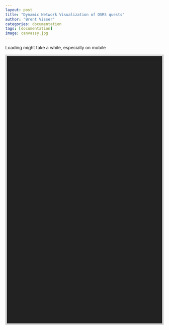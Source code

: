 ```yaml
---
layout: post
title: "Dynamic Network Visualization of OSRS quests"
author: "Brent Visser"
categories: documentation
tags: [documentation]
image: canvassy.jpg
---
```


<head>
<meta http-equiv="content-type" content="text/html; charset=UTF-8">
  <title>Network | Quests of OSRS</title>

  <script type="text/javascript" src="https://bsvisser.github.io/OSRSquests/vis-network.min.js"></script>
  <link href="https://bsvisser.github.io/OSRSquests/vis.css" rel="stylesheet" type="text/css">

  <style type="text/css">
    #mynetwork {
      width: 98%;
      height: 850px;
      border: 5px solid lightgray;
      background: #222222;
    }
  </style>
</head>
<body>
  <p> Loading might take a while, especially on mobile</p>
<div id="mynetwork"><div class="vis-network" style="position: relative; overflow: hidden; touch-action: pan-y; -moz-user-select: none; width: 100%; height: 100%;" tabindex="900"><canvas style="position: relative; touch-action: none; -moz-user-select: none; width: 100%; height: 100%;" width="600" height="400"></canvas></div></div>

<script type="text/javascript">
  // create an array with nodes
        nodes = new vis.DataSet([{"font": {"color": "white"}, "id": "The Great Brain Robbery", "label": "The Great Brain Robbery", "shape": "dot", "title": "The Great Brain Robbery"}, {"font": {"color": "white"}, "id": "Creature of Fenkenstrain", "label": "Creature of Fenkenstrain", "shape": "dot", "title": "Creature of Fenkenstrain"}, {"font": {"color": "white"}, "id": "Cabin Fever", "label": "Cabin Fever", "shape": "dot", "title": "Cabin Fever"}, {"font": {"color": "white"}, "id": "Freeing Pirate Pete", "label": "Freeing Pirate Pete", "shape": "dot", "title": "Freeing Pirate Pete"}, {"font": {"color": "white"}, "id": "Priest in Peril", "label": "Priest in Peril", "shape": "dot", "title": "Priest in Peril"}, {"font": {"color": "white"}, "id": "The Restless Ghost", "label": "The Restless Ghost", "shape": "dot", "title": "The Restless Ghost"}, {"font": {"color": "white"}, "id": "Rum Deal", "label": "Rum Deal", "shape": "dot", "title": "Rum Deal"}, {"font": {"color": "white"}, "id": "Pirate\u0027s Treasure", "label": "Pirate\u0027s Treasure", "shape": "dot", "title": "Pirate\u0027s Treasure"}, {"font": {"color": "white"}, "id": "Zogre Flesh Eaters", "label": "Zogre Flesh Eaters", "shape": "dot", "title": "Zogre Flesh Eaters"}, {"font": {"color": "white"}, "id": "Big Chompy Bird Hunting", "label": "Big Chompy Bird Hunting", "shape": "dot", "title": "Big Chompy Bird Hunting"}, {"font": {"color": "white"}, "id": "Jungle Potion", "label": "Jungle Potion", "shape": "dot", "title": "Jungle Potion"}, {"font": {"color": "white"}, "id": "Fairytale II - Cure a Queen", "label": "Fairytale II - Cure a Queen", "shape": "dot", "title": "Fairytale II - Cure a Queen"}, {"font": {"color": "white"}, "id": "Fairytale I - Growing Pains", "label": "Fairytale I - Growing Pains", "shape": "dot", "title": "Fairytale I - Growing Pains"}, {"font": {"color": "white"}, "id": "Lost City", "label": "Lost City", "shape": "dot", "title": "Lost City"}, {"font": {"color": "white"}, "id": "Nature Spirit", "label": "Nature Spirit", "shape": "dot", "title": "Nature Spirit"}, {"font": {"color": "white"}, "id": "Wanted!", "label": "Wanted!", "shape": "dot", "title": "Wanted!"}, {"font": {"color": "white"}, "id": "Recruitment Drive", "label": "Recruitment Drive", "shape": "dot", "title": "Recruitment Drive"}, {"font": {"color": "white"}, "id": "The Lost Tribe", "label": "The Lost Tribe", "shape": "dot", "title": "The Lost Tribe"}, {"font": {"color": "white"}, "id": "Druidic Ritual", "label": "Druidic Ritual", "shape": "dot", "title": "Druidic Ritual"}, {"font": {"color": "white"}, "id": "Rune Mysteries", "label": "Rune Mysteries", "shape": "dot", "title": "Rune Mysteries"}, {"font": {"color": "white"}, "id": "Black Knight\u0027s Fortress", "label": "Black Knight\u0027s Fortress", "shape": "dot", "title": "Black Knight\u0027s Fortress"}, {"font": {"color": "white"}, "id": "Freeing King Awowogei", "label": "Freeing King Awowogei", "shape": "dot", "title": "Freeing King Awowogei"}, {"font": {"color": "white"}, "id": "Monkey Madness I", "label": "Monkey Madness I", "shape": "dot", "title": "Monkey Madness I"}, {"font": {"color": "white"}, "id": "The Grand Tree", "label": "The Grand Tree", "shape": "dot", "title": "The Grand Tree"}, {"font": {"color": "white"}, "id": "Tree Gnome Village", "label": "Tree Gnome Village", "shape": "dot", "title": "Tree Gnome Village"}, {"font": {"color": "white"}, "id": "A Tail of Two Cats", "label": "A Tail of Two Cats", "shape": "dot", "title": "A Tail of Two Cats"}, {"font": {"color": "white"}, "id": "Icthlarin\u0027s Little Helper", "label": "Icthlarin\u0027s Little Helper", "shape": "dot", "title": "Icthlarin\u0027s Little Helper"}, {"font": {"color": "white"}, "id": "Gertrude\u0027s Cat", "label": "Gertrude\u0027s Cat", "shape": "dot", "title": "Gertrude\u0027s Cat"}, {"font": {"color": "white"}, "id": "Making Friends with My Arm", "label": "Making Friends with My Arm", "shape": "dot", "title": "Making Friends with My Arm"}, {"font": {"color": "white"}, "id": "Swan Song", "label": "Swan Song", "shape": "dot", "title": "Swan Song"}, {"font": {"color": "white"}, "id": "Cold War", "label": "Cold War", "shape": "dot", "title": "Cold War"}, {"font": {"color": "white"}, "id": "Romeo \u0026 Juliet", "label": "Romeo \u0026 Juliet", "shape": "dot", "title": "Romeo \u0026 Juliet"}, {"font": {"color": "white"}, "id": "My Arm\u0027s Big Adventure", "label": "My Arm\u0027s Big Adventure", "shape": "dot", "title": "My Arm\u0027s Big Adventure"}, {"font": {"color": "white"}, "id": "One Small Favour", "label": "One Small Favour", "shape": "dot", "title": "One Small Favour"}, {"font": {"color": "white"}, "id": "Garden of Tranquillity", "label": "Garden of Tranquillity", "shape": "dot", "title": "Garden of Tranquillity"}, {"font": {"color": "white"}, "id": "The Feud", "label": "The Feud", "shape": "dot", "title": "The Feud"}, {"font": {"color": "white"}, "id": "Eadgar\u0027s Ruse", "label": "Eadgar\u0027s Ruse", "shape": "dot", "title": "Eadgar\u0027s Ruse"}, {"font": {"color": "white"}, "id": "Shilo Village", "label": "Shilo Village", "shape": "dot", "title": "Shilo Village"}, {"font": {"color": "white"}, "id": "Troll Stronghold", "label": "Troll Stronghold", "shape": "dot", "title": "Troll Stronghold"}, {"font": {"color": "white"}, "id": "Death Plateau", "label": "Death Plateau", "shape": "dot", "title": "Death Plateau"}, {"font": {"color": "white"}, "id": "A Taste of Hope", "label": "A Taste of Hope", "shape": "dot", "title": "A Taste of Hope"}, {"font": {"color": "white"}, "id": "Darkness of Hallowvale", "label": "Darkness of Hallowvale", "shape": "dot", "title": "Darkness of Hallowvale"}, {"font": {"color": "white"}, "id": "In Aid of the Myreque", "label": "In Aid of the Myreque", "shape": "dot", "title": "In Aid of the Myreque"}, {"font": {"color": "white"}, "id": "In Search of the Myreque", "label": "In Search of the Myreque", "shape": "dot", "title": "In Search of the Myreque"}, {"font": {"color": "white"}, "id": "Monkey Madness II", "label": "Monkey Madness II", "shape": "dot", "title": "Monkey Madness II"}, {"font": {"color": "white"}, "id": "The Eyes of Glouphrie", "label": "The Eyes of Glouphrie", "shape": "dot", "title": "The Eyes of Glouphrie"}, {"font": {"color": "white"}, "id": "Watchtower", "label": "Watchtower", "shape": "dot", "title": "Watchtower"}, {"font": {"color": "white"}, "id": "Tale of the Righteous", "label": "Tale of the Righteous", "shape": "dot", "title": "Tale of the Righteous"}, {"font": {"color": "white"}, "id": "Client of Kourend", "label": "Client of Kourend", "shape": "dot", "title": "Client of Kourend"}, {"font": {"color": "white"}, "id": "Holy Grail", "label": "Holy Grail", "shape": "dot", "title": "Holy Grail"}, {"font": {"color": "white"}, "id": "Merlin\u0027s Crystal", "label": "Merlin\u0027s Crystal", "shape": "dot", "title": "Merlin\u0027s Crystal"}, {"font": {"color": "white"}, "id": "Dragon Slayer II", "label": "Dragon Slayer II", "shape": "dot", "title": "Dragon Slayer II"}, {"font": {"color": "white"}, "id": "Dream Mentor", "label": "Dream Mentor", "shape": "dot", "title": "Dream Mentor"}, {"font": {"color": "white"}, "id": "Animal Magnetism", "label": "Animal Magnetism", "shape": "dot", "title": "Animal Magnetism"}, {"font": {"color": "white"}, "id": "Ghosts Ahoy", "label": "Ghosts Ahoy", "shape": "dot", "title": "Ghosts Ahoy"}, {"font": {"color": "white"}, "id": "Bone Voyage", "label": "Bone Voyage", "shape": "dot", "title": "Bone Voyage"}, {"font": {"color": "white"}, "id": "Legends\u0027 Quest", "label": "Legends\u0027 Quest", "shape": "dot", "title": "Legends\u0027 Quest"}, {"font": {"color": "white"}, "id": "Lunar Diplomacy", "label": "Lunar Diplomacy", "shape": "dot", "title": "Lunar Diplomacy"}, {"font": {"color": "white"}, "id": "Ernest the Chicken", "label": "Ernest the Chicken", "shape": "dot", "title": "Ernest the Chicken"}, {"font": {"color": "white"}, "id": "The Dig Site", "label": "The Dig Site", "shape": "dot", "title": "The Dig Site"}, {"font": {"color": "white"}, "id": "Family Crest", "label": "Family Crest", "shape": "dot", "title": "Family Crest"}, {"font": {"color": "white"}, "id": "Underground Pass", "label": "Underground Pass", "shape": "dot", "title": "Underground Pass"}, {"font": {"color": "white"}, "id": "Waterfall Quest", "label": "Waterfall Quest", "shape": "dot", "title": "Waterfall Quest"}, {"font": {"color": "white"}, "id": "Heroes\u0027 Quest", "label": "Heroes\u0027 Quest", "shape": "dot", "title": "Heroes\u0027 Quest"}, {"font": {"color": "white"}, "id": "The Fremennik Trials", "label": "The Fremennik Trials", "shape": "dot", "title": "The Fremennik Trials"}, {"font": {"color": "white"}, "id": "Biohazard", "label": "Biohazard", "shape": "dot", "title": "Biohazard"}, {"font": {"color": "white"}, "id": "Shield of Arrav", "label": "Shield of Arrav", "shape": "dot", "title": "Shield of Arrav"}, {"font": {"color": "white"}, "id": "Dragon Slayer", "label": "Dragon Slayer", "shape": "dot", "title": "Dragon Slayer"}, {"font": {"color": "white"}, "id": "Plague City", "label": "Plague City", "shape": "dot", "title": "Plague City"}, {"font": {"color": "white"}, "id": "Desert Treasure", "label": "Desert Treasure", "shape": "dot", "title": "Desert Treasure"}, {"font": {"color": "white"}, "id": "Temple of Ikov", "label": "Temple of Ikov", "shape": "dot", "title": "Temple of Ikov"}, {"font": {"color": "white"}, "id": "The Tourist Trap", "label": "The Tourist Trap", "shape": "dot", "title": "The Tourist Trap"}, {"font": {"color": "white"}, "id": "Regicide", "label": "Regicide", "shape": "dot", "title": "Regicide"}, {"font": {"color": "white"}, "id": "Mourning\u0027s Ends Part II", "label": "Mourning\u0027s Ends Part II", "shape": "dot", "title": "Mourning\u0027s Ends Part II"}, {"font": {"color": "white"}, "id": "Mourning\u0027s Ends Part I", "label": "Mourning\u0027s Ends Part I", "shape": "dot", "title": "Mourning\u0027s Ends Part I"}, {"font": {"color": "white"}, "id": "Tai Bwo Wannai Trio", "label": "Tai Bwo Wannai Trio", "shape": "dot", "title": "Tai Bwo Wannai Trio"}, {"font": {"color": "white"}, "id": "Making History", "label": "Making History", "shape": "dot", "title": "Making History"}, {"font": {"color": "white"}, "id": "Olaf\u0027s Quest", "label": "Olaf\u0027s Quest", "shape": "dot", "title": "Olaf\u0027s Quest"}, {"font": {"color": "white"}, "id": "Another Cook\u0027s Quest", "label": "Another Cook\u0027s Quest", "shape": "dot", "title": "Another Cook\u0027s Quest"}, {"font": {"color": "white"}, "id": "Cook\u0027s Assistant", "label": "Cook\u0027s Assistant", "shape": "dot", "title": "Cook\u0027s Assistant"}, {"font": {"color": "white"}, "id": "Between a Rock...", "label": "Between a Rock...", "shape": "dot", "title": "Between a Rock..."}, {"font": {"color": "white"}, "id": "Dwarf Cannon", "label": "Dwarf Cannon", "shape": "dot", "title": "Dwarf Cannon"}, {"font": {"color": "white"}, "id": "Fishing Contest", "label": "Fishing Contest", "shape": "dot", "title": "Fishing Contest"}, {"font": {"color": "white"}, "id": "The Ascent of Arceuus", "label": "The Ascent of Arceuus", "shape": "dot", "title": "The Ascent of Arceuus"}, {"font": {"color": "white"}, "id": "What Lies Below", "label": "What Lies Below", "shape": "dot", "title": "What Lies Below"}, {"font": {"color": "white"}, "id": "Another Slice of H.A.M.", "label": "Another Slice of H.A.M.", "shape": "dot", "title": "Another Slice of H.A.M."}, {"font": {"color": "white"}, "id": "Death to the Dorgeshuun", "label": "Death to the Dorgeshuun", "shape": "dot", "title": "Death to the Dorgeshuun"}, {"font": {"color": "white"}, "id": "The Giant Dwarf", "label": "The Giant Dwarf", "shape": "dot", "title": "The Giant Dwarf"}, {"font": {"color": "white"}, "id": "Shadow of the Storm", "label": "Shadow of the Storm", "shape": "dot", "title": "Shadow of the Storm"}, {"font": {"color": "white"}, "id": "Demon Slayer", "label": "Demon Slayer", "shape": "dot", "title": "Demon Slayer"}, {"font": {"color": "white"}, "id": "The Golem", "label": "The Golem", "shape": "dot", "title": "The Golem"}, {"font": {"color": "white"}, "id": "Elemental Workshop II", "label": "Elemental Workshop II", "shape": "dot", "title": "Elemental Workshop II"}, {"font": {"color": "white"}, "id": "Elemental Workshop I", "label": "Elemental Workshop I", "shape": "dot", "title": "Elemental Workshop I"}, {"font": {"color": "white"}, "id": "Throne of Miscellania", "label": "Throne of Miscellania", "shape": "dot", "title": "Throne of Miscellania"}, {"font": {"color": "white"}, "id": "The Depths of Despair", "label": "The Depths of Despair", "shape": "dot", "title": "The Depths of Despair"}, {"font": {"color": "white"}, "id": "Ratcatchers", "label": "Ratcatchers", "shape": "dot", "title": "Ratcatchers"}, {"font": {"color": "white"}, "id": "Contact!", "label": "Contact!", "shape": "dot", "title": "Contact!"}, {"font": {"color": "white"}, "id": "Prince Ali Rescue", "label": "Prince Ali Rescue", "shape": "dot", "title": "Prince Ali Rescue"}, {"font": {"color": "white"}, "id": "Recipe for Disaster", "label": "Recipe for Disaster", "shape": "dot", "title": "Recipe for Disaster"}, {"font": {"color": "white"}, "id": "Goblin Diplomacy", "label": "Goblin Diplomacy", "shape": "dot", "title": "Goblin Diplomacy"}, {"font": {"color": "white"}, "id": "Murder Mystery", "label": "Murder Mystery", "shape": "dot", "title": "Murder Mystery"}, {"font": {"color": "white"}, "id": "Horror from the Deep", "label": "Horror from the Deep", "shape": "dot", "title": "Horror from the Deep"}, {"font": {"color": "white"}, "id": "Witch\u0027s House", "label": "Witch\u0027s House", "shape": "dot", "title": "Witch\u0027s House"}, {"font": {"color": "white"}, "id": "Freeing the Goblin generals", "label": "Freeing the Goblin generals", "shape": "dot", "title": "Freeing the Goblin generals"}, {"font": {"color": "white"}, "id": "Freeing the Mountain dwarf", "label": "Freeing the Mountain dwarf", "shape": "dot", "title": "Freeing the Mountain dwarf"}, {"font": {"color": "white"}, "id": "Freeing Evil Dave", "label": "Freeing Evil Dave", "shape": "dot", "title": "Freeing Evil Dave"}, {"font": {"color": "white"}, "id": "Freeing the Lumbridge Guide", "label": "Freeing the Lumbridge Guide", "shape": "dot", "title": "Freeing the Lumbridge Guide"}, {"font": {"color": "white"}, "id": "Freeing Skrach Uglogwee", "label": "Freeing Skrach Uglogwee", "shape": "dot", "title": "Freeing Skrach Uglogwee"}, {"font": {"color": "white"}, "id": "Freeing Sir Amik Varze", "label": "Freeing Sir Amik Varze", "shape": "dot", "title": "Freeing Sir Amik Varze"}, {"font": {"color": "white"}, "id": "The Fremennik Isles", "label": "The Fremennik Isles", "shape": "dot", "title": "The Fremennik Isles"}, {"font": {"color": "white"}, "id": "Troll Romance", "label": "Troll Romance", "shape": "dot", "title": "Troll Romance"}, {"font": {"color": "white"}, "id": "Rag and Bone Man II", "label": "Rag and Bone Man II", "shape": "dot", "title": "Rag and Bone Man II"}, {"font": {"color": "white"}, "id": "Rag and Bone Man", "label": "Rag and Bone Man", "shape": "dot", "title": "Rag and Bone Man"}, {"font": {"color": "white"}, "id": "The Forsaken Tower", "label": "The Forsaken Tower", "shape": "dot", "title": "The Forsaken Tower"}, {"font": {"color": "white"}, "id": "Forgettable Tale...", "label": "Forgettable Tale...", "shape": "dot", "title": "Forgettable Tale..."}, {"font": {"color": "white"}, "id": "King\u0027s Ransom", "label": "King\u0027s Ransom", "shape": "dot", "title": "King\u0027s Ransom"}, {"font": {"color": "white"}, "id": "Black Knights\u0027 Fortress", "label": "Black Knights\u0027 Fortress", "shape": "dot", "title": "Black Knights\u0027 Fortress"}, {"font": {"color": "white"}, "id": "Royal Trouble", "label": "Royal Trouble", "shape": "dot", "title": "Royal Trouble"}, {"font": {"color": "white"}, "id": "The Queen of Thieves", "label": "The Queen of Thieves", "shape": "dot", "title": "The Queen of Thieves"}, {"font": {"color": "white"}, "id": "Roving Elves", "label": "Roving Elves", "shape": "dot", "title": "Roving Elves"}, {"font": {"color": "white"}, "id": "Sheep Herder", "label": "Sheep Herder", "shape": "dot", "title": "Sheep Herder"}, {"font": {"color": "white"}, "id": "The Slug Menace", "label": "The Slug Menace", "shape": "dot", "title": "The Slug Menace"}, {"font": {"color": "white"}, "id": "Sea Slug", "label": "Sea Slug", "shape": "dot", "title": "Sea Slug"}, {"font": {"color": "white"}, "id": "Scorpion Catcher", "label": "Scorpion Catcher", "shape": "dot", "title": "Scorpion Catcher"}, {"font": {"color": "white"}, "id": "Alfred Grimhand\u0027s Barcrawl", "label": "Alfred Grimhand\u0027s Barcrawl", "shape": "dot", "title": "Alfred Grimhand\u0027s Barcrawl"}, {"font": {"color": "white"}, "id": "Devious Minds", "label": "Devious Minds", "shape": "dot", "title": "Devious Minds"}, {"font": {"color": "white"}, "id": "Enter the Abyss", "label": "Enter the Abyss", "shape": "dot", "title": "Enter the Abyss"}, {"font": {"color": "white"}, "id": "Doric\u0027s Quest", "label": "Doric\u0027s Quest", "shape": "dot", "title": "Doric\u0027s Quest"}, {"font": {"color": "white"}, "id": "Freeing the Mountain Dwarf", "label": "Freeing the Mountain Dwarf", "shape": "dot", "title": "Freeing the Mountain Dwarf"}, {"font": {"color": "white"}, "id": 0, "label": "Observatory Quest", "shape": "dot"}, {"font": {"color": "white"}, "id": 1, "label": "Enlightened Journey", "shape": "dot"}, {"font": {"color": "white"}, "id": 2, "label": "Enakhra\u0027s Lament", "shape": "dot"}, {"font": {"color": "white"}, "id": 3, "label": "Tribal Totem", "shape": "dot"}, {"font": {"color": "white"}, "id": 4, "label": "Monk\u0027s Friend", "shape": "dot"}, {"font": {"color": "white"}, "id": 5, "label": "Clock Tower", "shape": "dot"}, {"font": {"color": "white"}, "id": 6, "label": "Tears of Guthix", "shape": "dot"}, {"font": {"color": "white"}, "id": 7, "label": "The Hand in the Sand", "shape": "dot"}, {"font": {"color": "white"}, "id": 8, "label": "Spirits of the Elid", "shape": "dot"}, {"font": {"color": "white"}, "id": 9, "label": "Mountain Daughter", "shape": "dot"}, {"font": {"color": "white"}, "id": 10, "label": "Haunted Mine", "shape": "dot"}, {"font": {"color": "white"}, "id": 11, "label": "A Soul\u0027s Bane", "shape": "dot"}, {"font": {"color": "white"}, "id": 12, "label": "Hazeel Cult", "shape": "dot"}, {"font": {"color": "white"}, "id": 13, "label": "Shades of Mort\u0027ton", "shape": "dot"}, {"font": {"color": "white"}, "id": 14, "label": "Fight Arena", "shape": "dot"}, {"font": {"color": "white"}, "id": 15, "label": "Tower of Life", "shape": "dot"}, {"font": {"color": "white"}, "id": 16, "label": "Eagles\u0027 Peak", "shape": "dot"}, {"font": {"color": "white"}, "id": 17, "label": "Grim Tales", "shape": "dot"}, {"font": {"color": "white"}, "id": 18, "label": "Sheep Shearer", "shape": "dot"}, {"font": {"color": "white"}, "id": 19, "label": "Vampire Slayer", "shape": "dot"}, {"font": {"color": "white"}, "id": 20, "label": "Imp Catcher", "shape": "dot"}, {"font": {"color": "white"}, "id": 21, "label": "Witch\u0027s Potion", "shape": "dot"}, {"font": {"color": "white"}, "id": 22, "label": "The Knight\u0027s Sword", "shape": "dot"}, {"font": {"color": "white"}, "id": 23, "label": "Misthalin Mystery", "shape": "dot"}, {"font": {"color": "white"}, "id": 24, "label": "The Corsair Curse", "shape": "dot"}, {"font": {"color": "white"}, "id": 25, "label": "X Marks the Spot", "shape": "dot"}]);
  // create an array with edges
        edges = new vis.DataSet([{"from": "The Great Brain Robbery", "to": "Creature of Fenkenstrain"}, {"from": "The Great Brain Robbery", "to": "Cabin Fever"}, {"from": "The Great Brain Robbery", "to": "Freeing Pirate Pete"}, {"from": "Creature of Fenkenstrain", "to": "Priest in Peril"}, {"from": "Creature of Fenkenstrain", "to": "The Restless Ghost"}, {"from": "Cabin Fever", "to": "Rum Deal"}, {"from": "Cabin Fever", "to": "Priest in Peril"}, {"from": "Cabin Fever", "to": "Pirate\u0027s Treasure"}, {"from": "Rum Deal", "to": "Zogre Flesh Eaters"}, {"from": "Zogre Flesh Eaters", "to": "Big Chompy Bird Hunting"}, {"from": "Zogre Flesh Eaters", "to": "Jungle Potion"}, {"from": "Fairytale II - Cure a Queen", "to": "Fairytale I - Growing Pains"}, {"from": "Fairytale I - Growing Pains", "to": "Lost City"}, {"from": "Fairytale I - Growing Pains", "to": "Nature Spirit"}, {"from": "Fairytale I - Growing Pains", "to": "Jungle Potion"}, {"from": "Nature Spirit", "to": "The Restless Ghost"}, {"from": "Nature Spirit", "to": "Priest in Peril"}, {"from": "Wanted!", "to": "Recruitment Drive"}, {"from": "Wanted!", "to": "The Lost Tribe"}, {"from": "Wanted!", "to": "Priest in Peril"}, {"from": "Recruitment Drive", "to": "Druidic Ritual"}, {"from": "Recruitment Drive", "to": "Rune Mysteries"}, {"from": "Recruitment Drive", "to": "Black Knight\u0027s Fortress"}, {"from": "Freeing King Awowogei", "to": "Monkey Madness I"}, {"from": "Monkey Madness I", "to": "The Grand Tree"}, {"from": "Monkey Madness I", "to": "Tree Gnome Village"}, {"from": "A Tail of Two Cats", "to": "Icthlarin\u0027s Little Helper"}, {"from": "Icthlarin\u0027s Little Helper", "to": "Gertrude\u0027s Cat"}, {"from": "Making Friends with My Arm", "to": "Swan Song"}, {"from": "Making Friends with My Arm", "to": "Cold War"}, {"from": "Making Friends with My Arm", "to": "Romeo \u0026 Juliet"}, {"from": "Making Friends with My Arm", "to": "My Arm\u0027s Big Adventure"}, {"from": "Swan Song", "to": "One Small Favour"}, {"from": "Swan Song", "to": "Garden of Tranquillity"}, {"from": "My Arm\u0027s Big Adventure", "to": "The Feud"}, {"from": "My Arm\u0027s Big Adventure", "to": "Jungle Potion"}, {"from": "My Arm\u0027s Big Adventure", "to": "Eadgar\u0027s Ruse"}, {"from": "One Small Favour", "to": "Rune Mysteries"}, {"from": "One Small Favour", "to": "Shilo Village"}, {"from": "Garden of Tranquillity", "to": "Creature of Fenkenstrain"}, {"from": "Eadgar\u0027s Ruse", "to": "Druidic Ritual"}, {"from": "Eadgar\u0027s Ruse", "to": "Troll Stronghold"}, {"from": "Shilo Village", "to": "Jungle Potion"}, {"from": "Troll Stronghold", "to": "Death Plateau"}, {"from": "A Taste of Hope", "to": "Darkness of Hallowvale"}, {"from": "Darkness of Hallowvale", "to": "In Aid of the Myreque"}, {"from": "In Aid of the Myreque", "to": "In Search of the Myreque"}, {"from": "In Search of the Myreque", "to": "Nature Spirit"}, {"from": "Monkey Madness II", "to": "The Eyes of Glouphrie"}, {"from": "Monkey Madness II", "to": "Troll Stronghold"}, {"from": "Monkey Madness II", "to": "Watchtower"}, {"from": "The Eyes of Glouphrie", "to": "The Grand Tree"}, {"from": "Tale of the Righteous", "to": "Client of Kourend"}, {"from": "Holy Grail", "to": "Merlin\u0027s Crystal"}, {"from": "Dragon Slayer II", "to": "Dream Mentor"}, {"from": "Dragon Slayer II", "to": "A Tail of Two Cats"}, {"from": "Dragon Slayer II", "to": "Animal Magnetism"}, {"from": "Dragon Slayer II", "to": "Ghosts Ahoy"}, {"from": "Dragon Slayer II", "to": "Bone Voyage"}, {"from": "Dragon Slayer II", "to": "Client of Kourend"}, {"from": "Dragon Slayer II", "to": "Legends\u0027 Quest"}, {"from": "Dream Mentor", "to": "Lunar Diplomacy"}, {"from": "Dream Mentor", "to": "Eadgar\u0027s Ruse"}, {"from": "Animal Magnetism", "to": "The Restless Ghost"}, {"from": "Animal Magnetism", "to": "Ernest the Chicken"}, {"from": "Animal Magnetism", "to": "Priest in Peril"}, {"from": "Ghosts Ahoy", "to": "The Restless Ghost"}, {"from": "Bone Voyage", "to": "The Dig Site"}, {"from": "Legends\u0027 Quest", "to": "Family Crest"}, {"from": "Legends\u0027 Quest", "to": "Shilo Village"}, {"from": "Legends\u0027 Quest", "to": "Underground Pass"}, {"from": "Legends\u0027 Quest", "to": "Waterfall Quest"}, {"from": "Legends\u0027 Quest", "to": "Heroes\u0027 Quest"}, {"from": "Lunar Diplomacy", "to": "The Fremennik Trials"}, {"from": "Lunar Diplomacy", "to": "Lost City"}, {"from": "Lunar Diplomacy", "to": "Rune Mysteries"}, {"from": "Lunar Diplomacy", "to": "Shilo Village"}, {"from": "The Dig Site", "to": "Druidic Ritual"}, {"from": "Underground Pass", "to": "Biohazard"}, {"from": "Heroes\u0027 Quest", "to": "Shield of Arrav"}, {"from": "Heroes\u0027 Quest", "to": "Lost City"}, {"from": "Heroes\u0027 Quest", "to": "Dragon Slayer"}, {"from": "Heroes\u0027 Quest", "to": "Merlin\u0027s Crystal"}, {"from": "Biohazard", "to": "Plague City"}, {"from": "Desert Treasure", "to": "The Dig Site"}, {"from": "Desert Treasure", "to": "Temple of Ikov"}, {"from": "Desert Treasure", "to": "The Tourist Trap"}, {"from": "Desert Treasure", "to": "Troll Stronghold"}, {"from": "Desert Treasure", "to": "Priest in Peril"}, {"from": "Desert Treasure", "to": "Waterfall Quest"}, {"from": "Regicide", "to": "Underground Pass"}, {"from": "Mourning\u0027s Ends Part II", "to": "Mourning\u0027s Ends Part I"}, {"from": "Tai Bwo Wannai Trio", "to": "Jungle Potion"}, {"from": "Making History", "to": "Priest in Peril"}, {"from": "Making History", "to": "The Restless Ghost"}, {"from": "Olaf\u0027s Quest", "to": "The Fremennik Trials"}, {"from": "Another Cook\u0027s Quest", "to": "Cook\u0027s Assistant"}, {"from": "Between a Rock...", "to": "Dwarf Cannon"}, {"from": "Between a Rock...", "to": "Fishing Contest"}, {"from": "The Ascent of Arceuus", "to": "Client of Kourend"}, {"from": "What Lies Below", "to": "Rune Mysteries"}, {"from": "Another Slice of H.A.M.", "to": "Death to the Dorgeshuun"}, {"from": "Another Slice of H.A.M.", "to": "The Giant Dwarf"}, {"from": "Another Slice of H.A.M.", "to": "The Dig Site"}, {"from": "Another Slice of H.A.M.", "to": "Druidic Ritual"}, {"from": "Death to the Dorgeshuun", "to": "The Lost Tribe"}, {"from": "Shadow of the Storm", "to": "Demon Slayer"}, {"from": "Shadow of the Storm", "to": "The Golem"}, {"from": "Elemental Workshop II", "to": "Elemental Workshop I"}, {"from": "Throne of Miscellania", "to": "Heroes\u0027 Quest"}, {"from": "The Depths of Despair", "to": "Client of Kourend"}, {"from": "Ratcatchers", "to": "Icthlarin\u0027s Little Helper"}, {"from": "Contact!", "to": "Prince Ali Rescue"}, {"from": "Contact!", "to": "Icthlarin\u0027s Little Helper"}, {"from": "Recipe for Disaster", "to": "Fishing Contest"}, {"from": "Recipe for Disaster", "to": "Goblin Diplomacy"}, {"from": "Recipe for Disaster", "to": "Big Chompy Bird Hunting"}, {"from": "Recipe for Disaster", "to": "Murder Mystery"}, {"from": "Recipe for Disaster", "to": "Nature Spirit"}, {"from": "Recipe for Disaster", "to": "Shadow of the Storm"}, {"from": "Recipe for Disaster", "to": "Monkey Madness I"}, {"from": "Recipe for Disaster", "to": "Desert Treasure"}, {"from": "Recipe for Disaster", "to": "Horror from the Deep"}, {"from": "Recipe for Disaster", "to": "Cook\u0027s Assistant"}, {"from": "Recipe for Disaster", "to": "Witch\u0027s House"}, {"from": "Recipe for Disaster", "to": "Gertrude\u0027s Cat"}, {"from": "Recipe for Disaster", "to": "Legends\u0027 Quest"}, {"from": "Recipe for Disaster", "to": "Freeing the Goblin generals"}, {"from": "Recipe for Disaster", "to": "Freeing the Mountain dwarf"}, {"from": "Recipe for Disaster", "to": "Freeing Evil Dave"}, {"from": "Recipe for Disaster", "to": "Freeing the Lumbridge Guide"}, {"from": "Recipe for Disaster", "to": "Freeing Pirate Pete"}, {"from": "Recipe for Disaster", "to": "Freeing Skrach Uglogwee"}, {"from": "Recipe for Disaster", "to": "Freeing Sir Amik Varze"}, {"from": "Recipe for Disaster", "to": "Freeing King Awowogei"}, {"from": "Freeing Evil Dave", "to": "Shadow of the Storm"}, {"from": "Freeing Evil Dave", "to": "Gertrude\u0027s Cat"}, {"from": "Freeing Sir Amik Varze", "to": "Family Crest"}, {"from": "Freeing Sir Amik Varze", "to": "Shilo Village"}, {"from": "Freeing Sir Amik Varze", "to": "Underground Pass"}, {"from": "Freeing Sir Amik Varze", "to": "Waterfall Quest"}, {"from": "Freeing Sir Amik Varze", "to": "Heroes\u0027 Quest"}, {"from": "The Fremennik Isles", "to": "The Fremennik Trials"}, {"from": "Troll Romance", "to": "Troll Stronghold"}, {"from": "Rag and Bone Man II", "to": "Rag and Bone Man"}, {"from": "The Forsaken Tower", "to": "Client of Kourend"}, {"from": "Forgettable Tale...", "to": "The Giant Dwarf"}, {"from": "Forgettable Tale...", "to": "Fishing Contest"}, {"from": "King\u0027s Ransom", "to": "Holy Grail"}, {"from": "King\u0027s Ransom", "to": "Murder Mystery"}, {"from": "King\u0027s Ransom", "to": "One Small Favour"}, {"from": "King\u0027s Ransom", "to": "Black Knights\u0027 Fortress"}, {"from": "Royal Trouble", "to": "Throne of Miscellania"}, {"from": "The Queen of Thieves", "to": "Client of Kourend"}, {"from": "Mourning\u0027s Ends Part I", "to": "Roving Elves"},{"from": "Roving Elves", "to": "Regicide"},{"from": "Roving Elves", "to": "Waterfall Quest"}, {"from": "Mourning\u0027s Ends Part I", "to": "Big Chompy Bird Hunting"}, {"from": "Mourning\u0027s Ends Part I", "to": "Sheep Herder"}, {"from": "The Slug Menace", "to": "Wanted!"}, {"from": "The Slug Menace", "to": "Sea Slug"}, {"from": "Scorpion Catcher", "to": "Alfred Grimhand\u0027s Barcrawl"}, {"from": "Devious Minds", "to": "Wanted!"}, {"from": "Devious Minds", "to": "Troll Stronghold"}, {"from": "Devious Minds", "to": "Enter the Abyss"}, {"from": "Devious Minds", "to": "Doric\u0027s Quest"}, {"from": "Enter the Abyss", "to": "Rune Mysteries"}, {"from": "Freeing the Mountain Dwarf", "to": "Fishing Contest"}]);
  // create a network
  var container = document.getElementById('mynetwork');
  var data = {
    nodes: nodes,
    edges: edges
  };
  var options = {
  "nodes": {
    "color": {
      "highlight": {
        "background": "rgba(158,226,237,1)"
      }
    },
    "font": {
      "size": 32
    },
    "scaling": {
      "min": 2,
      "max": 13
    },
    "shape": "dot"
  },
  "edges": {
    "arrows": {
      "from": {
        "enabled": true
      }
    },
    "color": {
      "inherit": true
    },
    "smooth": {
      "forceDirection": "none",
      "roundness": 1
    },
    "width": 2
  },
  "physics": {
    "forceAtlas2Based": {
      "gravitationalConstant": -322,
      "springLength": 65,
      "avoidOverlap": 0.86
    },
    "minVelocity": 0.75,
    "solver": "forceAtlas2Based",
}}
;
  var network = new vis.Network(container, data, options);
</script>




</body>
